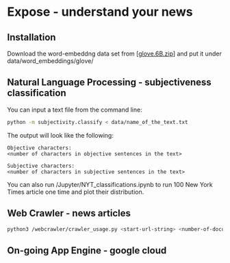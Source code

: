 Expose - understand your news
===================================

Installation
------------

Download the word-embeddng data set from [[glove.6B.zip](https://nlp.stanford.edu/projects/glove/)] and put it under data/word_embeddings/glove/


Natural Language Processing - subjectiveness classification
------------------------
You can input a text file from the command line: 
```bash
python -m subjectivity.classify < data/name_of_the_text.txt
```

The output will look like the following:
```text
Objective characters:
<number of characters in objective sentences in the text>

Subjective characters:
<number of characters in subjective sentences in the text>
```

You can also run /Jupyter/NYT_classifications.ipynb to run 100 New York Times article one time and plot their distribution. 

Web Crawler - news articles
--------------------------------------

```bash
python3 /webcrawler/crawler_usage.py <start-url-string> <number-of-documents-to-crawl> <results-directory-path>
```


On-going App Engine -  google cloud
-----------------



